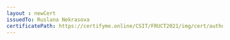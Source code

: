 ```yaml
--- 
layout : newCert 
issuedTo: Ruslana Nekrasova 
certificatePath: https://certifyme.online/CSIT/FRUCT2021/img/cert/author/RuslanaNekrasova_4c420.png
--- 
```

